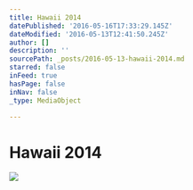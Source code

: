 ```yaml
---
title: Hawaii 2014
datePublished: '2016-05-16T17:33:29.145Z'
dateModified: '2016-05-13T12:41:50.245Z'
author: []
description: ''
sourcePath: _posts/2016-05-13-hawaii-2014.md
starred: false
inFeed: true
hasPage: false
inNav: false
_type: MediaObject

---
```

# Hawaii 2014
![](https://the-grid-user-content.s3-us-west-2.amazonaws.com/d9dc3e36-0f0e-480e-b50f-bfd4ebe0eb09.jpg)
